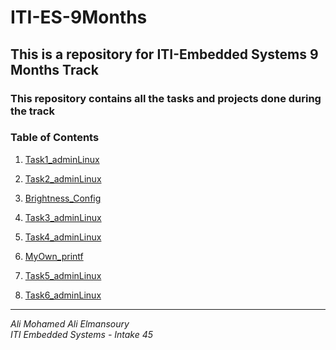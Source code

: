 # ITI-ES-9Months
## This is a repository for ITI-Embedded Systems 9 Months Track
### This repository contains all the tasks and projects done during the track

### **Table of Contents**
1. [Task1_adminLinux](Linux_Admin/Task1_adminLinux/README.md)

2. [Task2_adminLinux](Linux_Admin/Task2_adminLinux/README.md)

3. [Brightness_Config](Linux_Admin/Brightness_Config/README.md)

4. [Task3_adminLinux](Linux_Admin/Task3_adminLinux/README.md)

5. [Task4_adminLinux](Linux_Admin/Task4_adminLinux/README.md)

6. [MyOwn_printf](Linux_Admin/MyOwn_printAli/README.md)

7. [Task5_adminLinux](Linux_Admin/Task5_adminLinux/README.md)

8. [Task6_adminLinux](Linux_Admin/Task6_adminLinux/README.md)

---

*Ali Mohamed Ali Elmansoury*  
*ITI Embedded Systems - Intake 45*